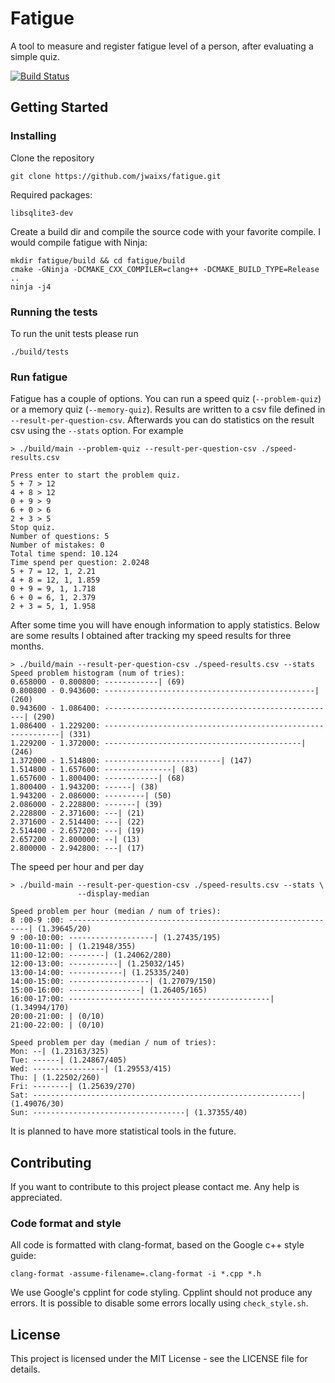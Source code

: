 # Fatigue

A tool to measure and register fatigue level of a person, after evaluating a
simple quiz.

[![Build Status](https://travis-ci.org/noudald/fatigue.svg?branch=master)](https://travis-ci.org/noudald/fatigue)

## Getting Started


### Installing

Clone the repository
```
git clone https://github.com/jwaixs/fatigue.git
```
Required packages:
```
libsqlite3-dev
```
Create a build dir and compile the source code with your favorite compile. I
would compile fatigue with Ninja:
```
mkdir fatigue/build && cd fatigue/build
cmake -GNinja -DCMAKE_CXX_COMPILER=clang++ -DCMAKE_BUILD_TYPE=Release ..
ninja -j4
```

### Running the tests

To run the unit tests please run
```
./build/tests
```

### Run fatigue

Fatigue has a couple of options. You can run a speed quiz (`--problem-quiz`)
or a memory quiz (`--memory-quiz`). Results are written to a csv file defined
in `--result-per-question-csv`. Afterwards you can do statistics on the
result csv using the `--stats` option. For example
```
> ./build/main --problem-quiz --result-per-question-csv ./speed-results.csv

Press enter to start the problem quiz.
5 + 7 > 12
4 + 8 > 12
0 + 9 > 9
6 + 0 > 6
2 + 3 > 5
Stop quiz.
Number of questions: 5
Number of mistakes: 0
Total time spend: 10.124
Time spend per question: 2.0248
5 + 7 = 12, 1, 2.21
4 + 8 = 12, 1, 1.859
0 + 9 = 9, 1, 1.718
6 + 0 = 6, 1, 2.379
2 + 3 = 5, 1, 1.958
```
After some time you will have enough information to apply statistics. Below
are some results I obtained after tracking my speed results for three months.
```
> ./build/main --result-per-question-csv ./speed-results.csv --stats
Speed problem histogram (num of tries):
0.658000 - 0.800800: ------------| (69)
0.800800 - 0.943600: -----------------------------------------------| (260)
0.943600 - 1.086400: ----------------------------------------------------| (290)
1.086400 - 1.229200: ------------------------------------------------------------| (331)
1.229200 - 1.372000: --------------------------------------------| (246)
1.372000 - 1.514800: --------------------------| (147)
1.514800 - 1.657600: ---------------| (83)
1.657600 - 1.800400: ------------| (68)
1.800400 - 1.943200: ------| (38)
1.943200 - 2.086000: ---------| (50)
2.086000 - 2.228800: -------| (39)
2.228800 - 2.371600: ---| (21)
2.371600 - 2.514400: ---| (22)
2.514400 - 2.657200: ---| (19)
2.657200 - 2.800000: --| (13)
2.800000 - 2.942800: ---| (17)
```
The speed per hour and per day
```
> ./build-main --result-per-question-csv ./speed-results.csv --stats \
               --display-median

Speed problem per hour (median / num of tries):
8 :00-9 :00: -------------------------------------------------------------| (1.39645/20)
9 :00-10:00: -------------------| (1.27435/195)
10:00-11:00: | (1.21948/355)
11:00-12:00: --------| (1.24062/280)
12:00-13:00: -----------| (1.25032/145)
13:00-14:00: ------------| (1.25335/240)
14:00-15:00: ------------------| (1.27079/150)
15:00-16:00: ----------------| (1.26405/165)
16:00-17:00: ---------------------------------------------| (1.34994/170)
20:00-21:00: | (0/10)
21:00-22:00: | (0/10)

Speed problem per day (median / num of tries):
Mon: --| (1.23163/325)
Tue: ------| (1.24867/405)
Wed: ----------------| (1.29553/415)
Thu: | (1.22502/260)
Fri: --------| (1.25639/270)
Sat: ------------------------------------------------------------| (1.49076/30)
Sun: ----------------------------------| (1.37355/40)
```
It is planned to have more statistical tools in the future.

## Contributing

If you want to contribute to this project please contact me. Any help is
appreciated.

### Code format and style

All code is formatted with clang-format, based on the Google c++ style
guide:
```
clang-format -assume-filename=.clang-format -i *.cpp *.h
```
We use Google's cpplint for code styling. Cpplint should not produce any
errors. It is possible to disable some errors locally using
`check_style.sh`.

## License

This project is licensed under the MIT License - see the LICENSE file for
details.
